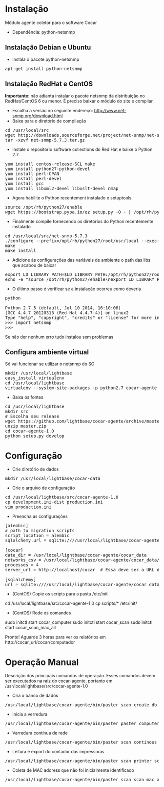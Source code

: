 Instalação
============

Módulo agente coletor para o software Cocar

* Dependência: python-netsnmp

Instalação Debian e Ubuntu
---------------------------------

* Instala o pacote python-netsnmp

<pre>
apt-get install python-netsnmp
</pre>

Instalação RedHat e CentOS
------------------------------

**Importante**: não adianta instalar o pacote netsnmp da distribuição no RedHat/CentOS 6 ou menor. É preciso baixar o módulo do site e compilar.

* Escolha a versão no seguinte endereço: http://www.net-snmp.org/download.html
* Baixe para o diretório de compilação

<pre>
cd /usr/local/src
wget http://downloads.sourceforge.net/project/net-snmp/net-snmp/5.7.3/net-snmp-5.7.3.tar.gz?r=&ts=1423067645&use_mirror=ufpr
tar -xzvf net-snmp-5.7.3.tar.gz
</pre>

* Instale o repositório software collections do Red Hat e baixe o Python 2.7

<pre>
yum install centos-release-SCL make
yum install python27-python-devel
yum install perl-CPAN
yum install perl-devel
yum install gcc
yum install libxml2-devel libxslt-devel nmap
</pre>

* Agora habilite o Python recentement instalado e setuptools

<pre>
source /opt/rh/python27/enable
wget https://bootstrap.pypa.io/ez_setup.py -O - | /opt/rh/python27/root/usr/bin/python
</pre>

* Finalmente compile fornecendo os diretórios do Python recentemente instalado

<pre>
cd /usr/local/src/net-snmp-5.7.3
./configure --prefix=/opt/rh/python27/root/usr/local --exec-prefix=/opt/rh/python27/root/usr/local --with-python-modules
make
make install
</pre>

* Adicione às configurações das variáveis de ambiente o path das libs que acabou de baixar

<pre>
export LD_LIBRARY_PATH=$LD_LIBRARY_PATH:/opt/rh/python27/root/usr/local/lib
echo -e "source /opt/rh/python27/enable\nexport LD_LIBRARY_PATH=\$LD_LIBRARY_PATH:/opt/rh/python27/root/usr/local/lib" >> ~/.bashrc
</pre>

* O último passo é verificar se a instalação ocorreu como deveria

<pre>
python

Python 2.7.5 (default, Jul 10 2014, 16:10:08) 
[GCC 4.4.7 20120313 (Red Hat 4.4.7-4)] on linux2
Type "help", "copyright", "credits" or "license" for more information.
>>> import netsnmp
>>> 
</pre>

Se não der nenhum erro tudo instalou sem problemas

Configura ambiente virtual
------------------------------

Só vai funcionar se utilizar o netsnmp do SO

<pre>
mkdir /usr/local/lightbase
easy_install virtualenv
cd /usr/local/lightbase
virtualenv --system-site-packages -p python2.7 cocar-agente
</pre>

* Baixa os fontes

<pre>
cd /usr/local/lightbase
mkdir src
# Escolha seu release
wget https://github.com/lightbase/cocar-agente/archive/master.zip
unzip master.zip
cd cocar-agente-1.0
python setup.py develop
</pre>

Configuração
======================

* Crie diretório de dados

<pre>
mkdir /usr/local/lightbase/cocar-data
</pre>

* Crie o arquivo de configuração

<pre>
cd /usr/local/lightbase/src/cocar-agente-1.0
cp development.ini-dist production.ini
vim production.ini
</pre>

* Preencha as configurações

<pre>
[alembic]
# path to migration scripts
script_location = alembic
sqlalchemy.url = sqlite:////usr/local/lightbase/cocar-agente/cocar_data/cocar.db

[cocar]
data_dir = /usr/local/lightbase/cocar-agente/cocar_data
networks_csv = /usr/local/lightbase/cocar-agente/cocar_data/networks.csv
processes = 4
server_url = http://localhost/cocar  # Essa deve ser a URL do Cocar

[sqlalchemy]
url = sqlite:////usr/local/lightbase/cocar-agente/cocar_data/cocar.db
</pre>

* (CentOS) Copie os scripts para a pasta /etc/init 

cd /usr/local/lightbase/src/cocar-agente-1.0
cp scripts/* /etc/init/

* (CentOS) Rode os comandos

sudo initctl start cocar_computer
sudo initctl start cocar_scan
sudo initctl start cocar_scan_mac_all



Pronto!
Aguarde 3 horas para ver os relatórios em http://cocar_url/cocar/computador



Operação Manual
================

Descrição dos principais comandos de operação. Esses comandos devem ser executados na raiz do cocar-agente, portanto em /usr/local/lightbase/src/cocar-agente-1.0

* Cria o banco de dados

<pre>
/usr/local/lightbase/cocar-agente/bin/paster scan create_db
</pre>

* Inicia a verredura 

<pre>
/usr/local/lightbase/cocar-agente/bin/paster paster computer start -t 1 -w 1
</pre>



* Varredura contínua de rede

<pre>
/usr/local/lightbase/cocar-agente/bin/paster scan continous_scan
</pre>

* Leitura e export do contador das impressoras

<pre>
/usr/local/lightbase/cocar-agente/bin/paster scan printer_scan -t 10000000
</pre>

* Coleta de MAC address que não foi inicialmente identificado

<pre>
/usr/local/lightbase/cocar-agente/bin/paster scan scan_mac_all -a eth0 -t 10
</pre>

